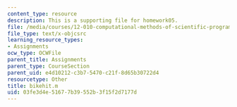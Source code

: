 ```yaml
---
content_type: resource
description: This is a supporting file for homework05.
file: /media/courses/12-010-computational-methods-of-scientific-programming-fall-2011/03fe3d4e51677b39552b3f15f2d7177d_bikehit.m
file_type: text/x-objcsrc
learning_resource_types:
- Assignments
ocw_type: OCWFile
parent_title: Assignments
parent_type: CourseSection
parent_uid: e4d10212-c3b7-5470-c21f-8d65b30722d4
resourcetype: Other
title: bikehit.m
uid: 03fe3d4e-5167-7b39-552b-3f15f2d7177d
---
```

